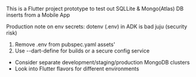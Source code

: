This is a Flutter project prototype to test out SQLLite & Mongo(Atlas) DB inserts from a Mobile App

Production note on env secrets:
dotenv (.env) in ADK is bad juju (security risk)
1. Remove .env from pubspec.yaml assets'
2. Use --dart-define for builds or a secure config service 
+ Consider separate development/staging/production MongoDB clusters
+ Look into Flutter flavors for different environments

